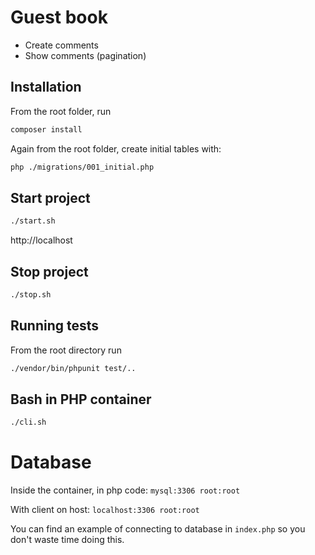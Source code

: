 # Guest book

* Create comments
* Show comments (pagination)

## Installation
From the root folder, run
```bash
composer install
```
Again from the root folder, create initial tables with:
```bash
php ./migrations/001_initial.php
```

## Start project

```bash
./start.sh
```

http://localhost

## Stop project

```bash
./stop.sh
```

## Running tests
From the root directory run
```bash
./vendor/bin/phpunit test/..
```

## Bash in PHP container

```bash
./cli.sh
```

# Database

Inside the container, in php code: `mysql:3306 root:root`

With client on host: `localhost:3306 root:root`

You can find an example of connecting to database in `index.php` so you don't waste time doing this.